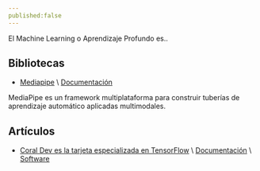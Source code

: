 ```yaml
---
published:false
---
```


El Machine Learning o Aprendizaje Profundo es.. 

## Bibliotecas

* [Mediapipe](https://github.com/google/mediapipe) \ [Documentación](https://mediapipe.readthedocs.io/en/latest/)

MediaPipe es un framework multiplataforma para construir tuberías de aprendizaje automático aplicadas multimodales.

## Artículos

* [Coral Dev es la tarjeta especializada en TensorFlow](https://www.electronicosonline.com/coral-dev-es-la-tarjeta-especializada-en-tensorFlow/) \ [Documentación](https://coral.withgoogle.com/docs/) \ [Software](https://coral.withgoogle.com/software/)
